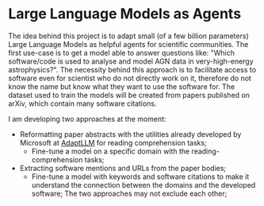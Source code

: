# Large Language Models as Agents

The idea behind this project is to adapt small (of a few billion parameters) Large Language Models as helpful agents for scientific communities. 
The first use-case is to get a model able to answer questions like: "Which software/code is used to analyse and model AGN data in very-high-energy astrophysics?".
The necessity behind this approach is to facilitate access to software even for scientist who do not directly work on it, therefore do not know the name but know what they want to use the software for.
The dataset used to train the models will be created from papers published on arXiv, which contain many software citations.

I am developing two approaches at the moment:
- Reformatting paper abstracts with the utilities already developed by Microsoft at [AdaptLLM](https://github.com/microsoft/LMOps/tree/main/adaptllm) for reading comprehension tasks;
  - Fine-tune a model on a specific domain with the reading-comprehension tasks;
- Extracting software mentions and URLs from the paper bodies;
  - Fine-tune a model with keywords and software citations to make it understand the connection between the domains and the developed software;
The two approaches may not exclude each other;